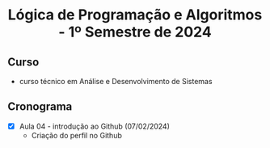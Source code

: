 <h1 align= "center">
  Lógica de Programação e Algoritmos - 1º Semestre de 2024
</h1>

## Curso
- curso técnico em Análise e Desenvolvimento de Sistemas

## Cronograma
- [x] Aula 04 - introdução ao Github (07/02/2024)
  - Criação do perfil no Github


